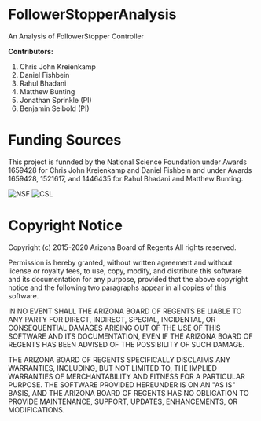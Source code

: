 # FollowerStopperAnalysis
An Analysis of FollowerStopper Controller

__Contributors:__
1. Chris John Kreienkamp
2. Daniel Fishbein
3. Rahul Bhadani 
4. Matthew Bunting
5. Jonathan Sprinkle (PI)
6. Benjamin Seibold (PI)


# Funding Sources
This project is funnded by the National Science Foundation under Awards 1659428 for Chris John Kreienkamp and Daniel Fishbein
and under Awards 1659428, 1521617, and 1446435 for Rahul Bhadani and Matthew Bunting.

![NSF](https://upload.wikimedia.org/wikipedia/commons/thumb/7/7e/NSF_logo.png/220px-NSF_logo.png) ![CSL](http://csl.arizona.edu/sites/default/files/csllogo_0_0.png)

# Copyright Notice

Copyright (c) 2015-2020 Arizona Board of Regents
All rights reserved.

Permission is hereby granted, without written agreement and without 
license or royalty fees, to use, copy, modify, and distribute this
software and its documentation for any purpose, provided that the 
above copyright notice and the following two paragraphs appear in 
all copies of this software.

IN NO EVENT SHALL THE ARIZONA BOARD OF REGENTS BE LIABLE TO ANY PARTY 
FOR DIRECT, INDIRECT, SPECIAL, INCIDENTAL, OR CONSEQUENTIAL DAMAGES 
ARISING OUT OF THE USE OF THIS SOFTWARE AND ITS DOCUMENTATION, EVEN 
IF THE ARIZONA BOARD OF REGENTS HAS BEEN ADVISED OF THE POSSIBILITY OF 
SUCH DAMAGE.

THE ARIZONA BOARD OF REGENTS SPECIFICALLY DISCLAIMS ANY WARRANTIES, 
INCLUDING, BUT NOT LIMITED TO, THE IMPLIED WARRANTIES OF MERCHANTABILITY 
AND FITNESS FOR A PARTICULAR PURPOSE. THE SOFTWARE PROVIDED HEREUNDER
IS ON AN "AS IS" BASIS, AND THE ARIZONA BOARD OF REGENTS HAS NO OBLIGATION
TO PROVIDE MAINTENANCE, SUPPORT, UPDATES, ENHANCEMENTS, OR MODIFICATIONS.
